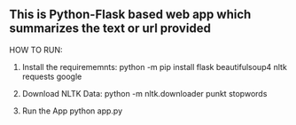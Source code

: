 This is Python-Flask based web app which summarizes the text or url provided
---------------------------------------------------------------------------------------
HOW TO RUN:
1. Install the requirememnts:
   python -m pip install flask beautifulsoup4 nltk requests google
   
2. Download NLTK Data:
   python -m nltk.downloader punkt stopwords

3. Run the App
   python app.py

 
